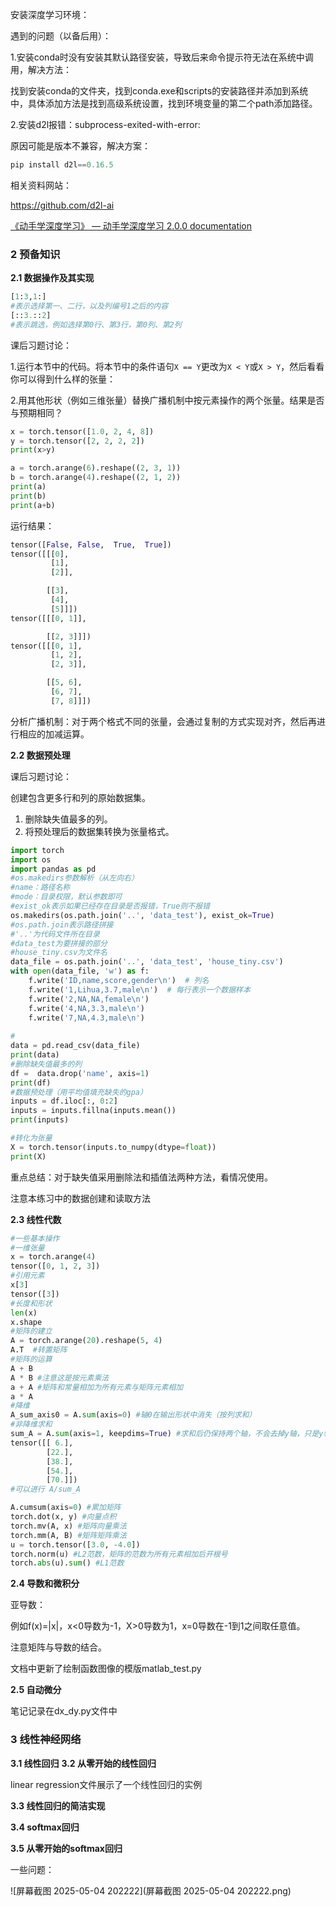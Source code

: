安装深度学习环境：

遇到的问题（以备后用）：

1.安装conda时没有安装其默认路径安装，导致后来命令提示符无法在系统中调用，解决方法：

找到安装conda的文件夹，找到conda.exe和scripts的安装路径并添加到系统中，具体添加方法是找到高级系统设置，找到环境变量的第二个path添加路径。

2.安装d2l报错：subprocess-exited-with-error:

原因可能是版本不兼容，解决方案：

```python
pip install d2l==0.16.5
```
相关资料网站：

https://github.com/d2l-ai

[《动手学深度学习》 — 动手学深度学习 2.0.0 documentation](http://zh-v2.d2l.ai/)


### 2 预备知识
**2.1 数据操作及其实现**




```python
[1:3,1:]
#表示选择第一、二行，以及列编号1之后的内容
[::3.::2]
#表示跳选，例如选择第0行、第3行，第0列、第2列
```

课后习题讨论：

1.运行本节中的代码。将本节中的条件语句`X == Y`更改为`X < Y`或`X > Y`，然后看看你可以得到什么样的张量：

2.用其他形状（例如三维张量）替换广播机制中按元素操作的两个张量。结果是否与预期相同？

```python
x = torch.tensor([1.0, 2, 4, 8])
y = torch.tensor([2, 2, 2, 2])
print(x>y)

a = torch.arange(6).reshape((2, 3, 1))
b = torch.arange(4).reshape((2, 1, 2))
print(a)
print(b)
print(a+b)
```

运行结果：

```python
tensor([False, False,  True,  True])
tensor([[[0],
         [1],
         [2]],

        [[3],
         [4],
         [5]]])
tensor([[[0, 1]],

        [[2, 3]]])
tensor([[[0, 1],
         [1, 2],
         [2, 3]],

        [[5, 6],
         [6, 7],
         [7, 8]]])
```

分析广播机制：对于两个格式不同的张量，会通过复制的方式实现对齐，然后再进行相应的加减运算。

**2.2 数据预处理**

课后习题讨论：

创建包含更多行和列的原始数据集。

1. 删除缺失值最多的列。
2. 将预处理后的数据集转换为张量格式。

```python
import torch
import os
import pandas as pd
#os.makedirs参数解析（从左向右）
#name：路径名称
#mode：目录权限，默认参数即可
#exist_ok表示如果已经存在目录是否报错，True则不报错
os.makedirs(os.path.join('..', 'data_test'), exist_ok=True)
#os.path.join表示路径拼接
#'..'为代码文件所在目录
#data_test为要拼接的部分
#house_tiny.csv为文件名
data_file = os.path.join('..', 'data_test', 'house_tiny.csv')
with open(data_file, 'w') as f:
    f.write('ID,name,score,gender\n')  # 列名
    f.write('1,Lihua,3.7,male\n')  # 每行表示一个数据样本
    f.write('2,NA,NA,female\n')
    f.write('4,NA,3.3,male\n')
    f.write('7,NA,4.3,male\n')
    
#
data = pd.read_csv(data_file)
print(data)
#删除缺失值最多的列
df =  data.drop('name', axis=1)
print(df)
#数据预处理（用平均值填充缺失的gpa）
inputs = df.iloc[:, 0:2]
inputs = inputs.fillna(inputs.mean())
print(inputs)

#转化为张量
X = torch.tensor(inputs.to_numpy(dtype=float))
print(X)
```


重点总结：对于缺失值采用删除法和插值法两种方法，看情况使用。

注意本练习中的数据创建和读取方法

**2.3 线性代数**

```python
#一些基本操作
#一维张量
x = torch.arange(4)
tensor([0, 1, 2, 3])
#引用元素
x[3]
tensor([3])
#长度和形状
len(x)
x.shape
#矩阵的建立
A = torch.arange(20).reshape(5, 4)
A.T  #转置矩阵
#矩阵的运算
A + B
A * B #注意这是按元素乘法
a + A #矩阵和常量相加为所有元素与矩阵元素相加
a * A
#降维
A_sum_axis0 = A.sum(axis=0) #轴0在输出形状中消失（按列求和）
#非降维求和
sum_A = A.sum(axis=1, keepdims=True) #求和后仍保持两个轴，不会去掉y轴，只是y轴为1
tensor([[ 6.],
        [22.],
        [38.],
        [54.],
        [70.]])
#可以进行 A/sum_A

A.cumsum(axis=0) #累加矩阵
torch.dot(x, y) #向量点积
torch.mv(A, x) #矩阵向量乘法
torch.mm(A, B) #矩阵矩阵乘法
u = torch.tensor([3.0, -4.0])
torch.norm(u) #L2范数，矩阵的范数为所有元素相加后开根号
torch.abs(u).sum() #L1范数
```
**2.4 导数和微积分**

亚导数：

例如f(x)=|x|，x<0导数为-1，X>0导数为1，x=0导数在-1到1之间取任意值。

注意矩阵与导数的结合。

文档中更新了绘制函数图像的模版matlab_test.py

**2.5 自动微分**

笔记记录在dx_dy.py文件中

### 3 线性神经网络

**3.1 线性回归**
**3.2 从零开始的线性回归**

linear regression文件展示了一个线性回归的实例

**3.3 线性回归的简洁实现**

**3.4 softmax回归**

**3.5 从零开始的softmax回归**

一些问题：

![屏幕截图 2025-05-04 202222](屏幕截图 2025-05-04 202222.png)


